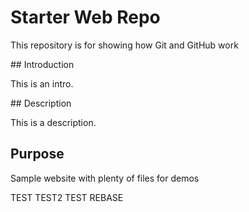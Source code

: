# Starter Web Repo

This repository is for showing how Git and GitHub work

## Introduction

This is an intro.

## Description

This is a description.

## Purpose

Sample website with plenty of files for demos


TEST
TEST2
TEST REBASE
